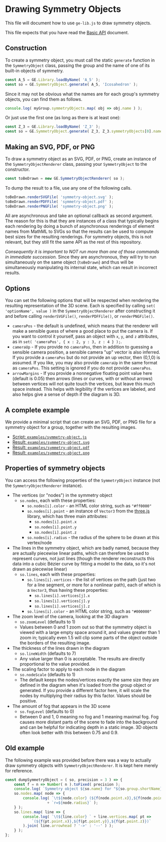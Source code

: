 
# Drawing Symmetry Objects

This file will document how to use `ge-lib.js` to draw symmetry objects.

This file expects that you have read the
[Basic API](basic-api.md) document.

## Construction

To create a symmetry object, you must call the static `generate` function in
the `SymmetryObject` class, passing the group and the name of one of its
built-in objects of symmetry.

```js
const A_5 = GE.Library.loadByName( 'A_5' );
const so = GE.SymmetryObject.generate( A_5, 'Icosahedron' );
```

Since it may not be obvious what the names are for each group's symmetry
objects, you can find them as follows.

```js
console.log( myGroup.symmetryObjects.map( obj => obj.name ) );
```

Or just use the first one (as long as there is at least one):

```js
const Z_3 = GE.Library.loadByName( 'Z_3' );
const so = GE.SymmetryObject.generate( Z_3, Z_3.symmetryObjects[0].name );
```

## Making an SVG, PDF, or PNG

To draw a symmetry object as an SVG, PDF, or PNG, create an instance of the
`SymmetryObjectRenderer` class, passing your `SymmetryObject` to the
constructor.

```js
const toBeDrawn = new GE.SymmetryObjectRenderer( so );
```

To dump the result to a file, use any one of the following calls.

```js
toBeDrawn.renderSVGFile( 'symmetry-object.svg' );
toBeDrawn.renderPDFFile( 'symmetry-object.pdf' );
toBeDrawn.renderPNGFile( 'symmetry-object.png' );
```

All are asynchronous and take an optional callback as second argument. The
reason for this is that they are instances of a class that typically begins
each rendering by doing a bunch of asynchronous renderings of element names
from MathML to SVGs so that the results can be used to compute best sizes
for the resulting renderings.  For symmetry objects, this is not relevant,
but they still fit the same API as the rest of this repository.

*Consequently it is important to NOT run more than one of those commands in
immediate succession.*  Since they are asynchronous, they will try to run
simultaneously on the same object (`toBeDrawn`) and thus will be
simultaneously manipulating its internal state, which can result in
incorrect results.

## Options

You can set the following options that will be respected when rendering the
resulting representation of the 3D scene.  Each is specified by calling
`set( 'optionName', value )` in the `SymmetryObjectRenderer` after
constructing it and before calling `renderSVGFile()`, `renderPDFFile()`, or
`renderPNGFile()`.

 * `cameraPos` - the default is undefined, which means that the renderer
   will make a sensible guess of where a good place to put the camera is.
   If you want to control it yourself, pass an object with `x`, `y`, and `z`
   attributes, as in `set( 'cameraPos', { x : 2, y : 3, z : 4 } );`.
 * `cameraUp` - If you provide no `cameraPos`, then in addition to guessing a
   sensible camera position, a sensible camera "up" vector is also inferred.
   If you provide a `cameraPos` but do not provide an up vector, then
   (0,1,0) is assumed.  If you like, you may also provide `cameraUp` in the
   same format as `cameraPos`.  This setting is ignored if you do not provide
   `cameraPos`.
 * `arrowMargins` - If you provide a nonnegative floating point value here
   (default is 0.05) then arrows (lines or curves, with or without arrows)
   between vertices will not quite touch the vertices, but leave this much
   space instead.  This helps with legibility if the vertices are labeled,
   and also helps give a sense of depth if the diagram is 3D.

## A complete example

We provide a minimal script that can create an SVG, PDF, or PNG file for a
symmetry object for a group, together with the resulting images.

 * [Script: `examples/symmetry-object.js`](../examples/symmetry-object.js)
 * [Result: `examples/symmetry-object.svg`](../examples/symmetry-object.svg)
 * [Result: `examples/symmetry-object.pdf`](../examples/symmetry-object.pdf)
 * [Result: `examples/symmetry-object.png`](../examples/symmetry-object.png)

## Properties of symmetry objects

You can access the following properties of the `SymmetryObject` instance
(not the `SymmetryObjectRenderer` instance).

 * The vertices (or "nodes") in the symmetry object
    * `so.nodes`, each with these properties:
       * `so.nodes[i].color` - an HTML color string, such as `"#ff0000"`
       * `so.nodes[i].point` - an instance of `Vector3` from the
         [three.js](https://threejs.org) library, which has three main
         attributes:
          * `so.nodes[i].point.x`
          * `so.nodes[i].point.y`
          * `so.nodes[i].point.z`
       * `so.nodes[i].radius` - the radius of the sphere to be drawn at
         this vertex/node
 * The lines in the symmetry object, which are badly named, because they
   are actually piecewise linear paths, which can therefore be used to
   represent curves, not just lines (though the renderer reconstructs
   this data into a cubic Bézier curve by fitting a model to the data,
   so it's not drawn as piecewise linear)
    * `so.lines`, each with these properties:
       * `so.lines[i].vertices` - the list of vertices on the path (just
         two for a line segment, or more for a nonlinear path), each of
         which is a `Vector3`, thus having these properties:
          * `so.lines[i].vertices[j].x`
          * `so.lines[i].vertices[j].y`
          * `so.lines[i].vertices[j].z`
       * `so.lines[i].color` - an HTML color string, such as `"#000000"`
 * The zoom level of the camera, looking at the 3D diagram
    * `so.zoomLevel` (defaults to 1)
    * Values between 0 and 1 zoom out so that the symmetry object is viewed
      with a large empty space around it, and values greater than 1 zoom
      in; typically even 1.5 will clip some parts of the object outside the
      borders of the resulting image.
 * The thickness of the lines drawn in the diagram
    * `so.lineWidth` (defaults to 7)
    *  Any value larger than 0 is acceptable.
       The results are directly proportional to the value provided.
 * The scaling factor to apply to each node in the diagram
    * `so.nodeScale` (defaults to 1)
    *  The default keeps the nodes/vertices exactly the same size they are
       defined in the diagram when it's loaded from the group object or
       generated.  If you provide a different factor here, it will scale the
       nodes by multiplying their radius by this factor.
       Values should be positive.
 * The amount of fog that appears in the 3D scene
    * `so.fogLevel` (defaults to 0)
    * Between 0 and 1, 0 meaning no fog and 1 meaning maximal fog.
      Fog causes more distant parts of the scene to fade into the background
      and can be helpful for indicating depth in a static image.
      3D objects often look better with this between 0.75 and 0.9.

## Old example

The following example was provided before there was a way to actually draw
symmetry objects with `SymmetryObjectRenderer`.  It is kept here merely for
reference.

```js
const dumpSymmetryObject = ( so, precision = 3 ) => {
    const f = n => Number( n ).toFixed( precision );
    console.log( `Symmetry object ${so.name} for "${so.group.shortName}":` );
    so.nodes.map( node => {
        console.log( `\t${node.color} (${f(node.point.x)},${f(node.point.y)},${f(node.point.z)}) `
                   + `r=${node.radius}` );
    } );
    so.lines.map( line => {
        console.log( `\t${line.color} ` + line.vertices.map( pt =>
            `(${f(pt.point.x)},${f(pt.point.y)},${f(pt.point.z)})`
        ).join( line.arrowhead ? '->' : '--' ) );
    } );
};
```
